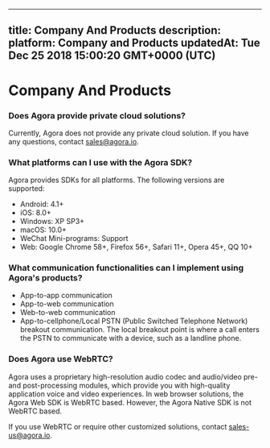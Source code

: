 
---
title: Company And Products
description: 
platform: Company and Products
updatedAt: Tue Dec 25 2018 15:00:20 GMT+0000 (UTC)
---
# Company And Products
### Does Agora provide private cloud solutions?

Currently, Agora does not provide any private cloud solution. If you have any questions, contact sales@agora.io.

### What platforms can I use with the Agora SDK?

Agora provides SDKs for all platforms. The following versions are supported:

* Android: 4.1+
* iOS: 8.0+
* Windows: XP SP3+
* macOS: 10.0+
* WeChat Mini-programs: Support
* Web: Google Chrome 58+, Firefox 56+, Safari 11+, Opera 45+, QQ 10+

### What communication functionalities can I implement using Agora's products?

* App-to-app communication
* App-to-web communication
* Web-to-web communication
* App-to-cellphone/Local PSTN (Public Switched Telephone Network) breakout communication. The local breakout point is where a call enters the PSTN to communicate with a device, such as a landline phone.

### Does Agora use WebRTC?

Agora uses a proprietary high-resolution audio codec and audio/video pre- and post-processing modules, which provide you with high-quality application voice and video experiences. In web browser solutions, the Agora Web SDK is WebRTC based. However, the Agora Native SDK is not WebRTC based.

If you use WebRTC or require other customized solutions, contact sales-us@agora.io.
